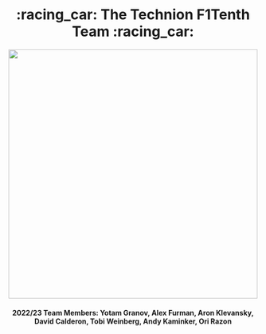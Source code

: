<h1 align="center">
  :racing_car: The Technion F1Tenth Team :racing_car:
</h1>
<p align="center">
  <img src="https://github.com/Yomaster10/F1Tech/blob/main/graphics/Technion%20F1Tenth%20Team.jpeg" width="500" height="500">
</p>
<h4 align="center">
  2022/23 Team Members: Yotam Granov, Alex Furman, Aron Klevansky, David Calderon, Tobi Weinberg, Andy Kaminker, Ori Razon
</h4>
